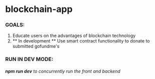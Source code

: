 # blockchain-app

### GOALS:
1. Educate users on the advantages of blockchain technology
2. ** In development ** Use smart contract functionality to donate to submitted gofundme's

### RUN IN DEV MODE:
###### **npm run dev** to concurrently run the front and backend


